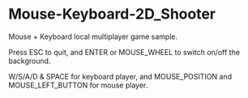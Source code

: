 # Mouse-Keyboard-2D_Shooter
Mouse + Keyboard local multiplayer game sample.

Press ESC to quit, and ENTER or MOUSE_WHEEL to switch on/off the background.

W/S/A/D & SPACE for keyboard player, and MOUSE_POSITION and MOUSE_LEFT_BUTTON for mouse player.
